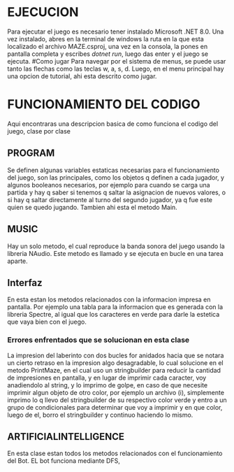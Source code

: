 # EJECUCION
Para ejecutar el juego es necesario tener instalado Microsoft .NET 8.0. Una vez instalado, abres en la terminal de windows la 
ruta en la que esta localizado el archivo MAZE.csproj, una vez en la consola, la pones en pantalla completa y escribes *dotnet run*,
luego das enter y el juego se ejecuta.
#Como jugar
Para navegar por el sistema de menus, se puede usar tanto las flechas como las teclas w, a, s, d. Luego, en el menu principal hay una opcion de tutorial, ahi esta descrito como jugar.

# FUNCIONAMIENTO DEL CODIGO
Aqui encontraras una descripcion basica de como funciona el codigo del juego, clase por clase

## PROGRAM
Se definen algunas variables estaticas necesarias para el funcionamiento del juego, son las principales, como los objetos q definen a cada jugador, y algunos booleanos necesarios, por ejemplo
para cuando se carga una partida y hay q saber si tenemos q saltar la asignacion de nuevos valores, o si hay q saltar directamente al turno del segundo jugador, ya q fue este quien
se quedo jugando. Tambien ahi esta el metodo Main.

## MUSIC
Hay un solo metodo, el cual reproduce la banda sonora del juego usando la libreria NAudio. Este metodo es llamado y se ejecuta en bucle en una tarea aparte.

## Interfaz
En esta estan los metodos relacionados con la informacion impresa en pantalla. Por ejemplo una tabla para la informacion que es generada con la libreria Spectre, al igual que los
caracteres en verde para darle la estetica que vaya bien con el juego.

### Errores enfrentados que se solucionan en esta clase
La impresion del laberinto con dos bucles for anidados hacia que se notara un cierto retraso en la impresion algo desagradable, lo cual solucione en el metodo PrintMaze, en el cual
uso un stringbuilder para reducir la cantidad de impresiones en pantalla, y en lugar de imprimir cada caracter, voy anadiendolo al string, y lo imprimo de golpe, en caso de que
necesite imprimir algun objeto de otro color, por ejemplo un archivo (i), simplemente imprimo lo q llevo del stringbuilder de su respectivo color verde y entro a un grupo de condicionales
para determinar que voy a imprimir y en que color, luego de el, borro el stringbuilder y continuo haciendo lo mismo.

## ARTIFICIALINTELLIGENCE
En esta clase estan todos los metodos relacionados con el funcionamiento del Bot.
EL bot funciona mediante DFS, 
